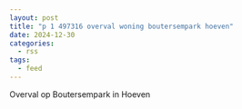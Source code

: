 ```yaml
---
layout: post
title: "p 1 497316 overval woning boutersempark hoeven"
date: 2024-12-30
categories: 
  - rss
tags: 
  - feed
---
```


Overval op Boutersempark in Hoeven
